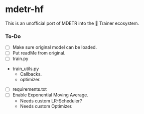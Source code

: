 # mdetr-hf
This is an unofficial port of MDETR into the 🤗 Trainer ecosystem.

### To-Do
- [ ] Make sure original model can be loaded.
- [ ] Put readMe from original.
- [ ] train.py
- train_utils.py
    - Callbacks.
    - optimizer.
- [ ] requirements.txt
- [ ] Enable Exponential Moving Average.
    - Needs custom LR-Scheduler?
    - Needs custom Optimizer.